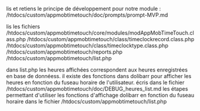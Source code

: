 
lis et retiens le principe de développement pour notre module : /htdocs/custom/appmobtimetouch/doc/prompts/prompt-MVP.md

lis les fichiers 
/htdocs/custom/appmobtimetouch/core/modules/modAppMobTimeTouch.class.php
/htdocs/custom/appmobtimetouch/class/timeclockrecord.class.php
/htdocs/custom/appmobtimetouch/class/timeclocktype.class.php
/htdocs/custom/appmobtimetouch/reports.php
/htdocs/custom/appmobtimetouch/list.php

dans list.php les heures affichées correspondent aux heures enregistrées en base de donnéess.
il existe des fonctions dans dolibarr pour afficher les heures en fonction du fuseau horaire de l'utilisateur. 
écris dans le fichier  /htdocs/custom/appmobtimetouch/doc/DEBUG_heures_list.md les étapes permettant d'utiliser les fonctions d'affichage dolibarr en fonction du fuseau horaire dans le fichier /htdocs/custom/appmobtimetouch/list.php